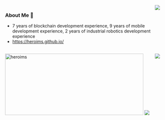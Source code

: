 <img align="right" src="https://github-readme-stats-heroims.vercel.app/api?username=heroims&count_private=true&show_icons=true&hide=prs&theme=radical" />

### About Me 👋
- 7 years of blockchain development experience, 9 years of mobile development experience, 2 years of industrial robotics development experience
- https://heroims.github.io/

<br/>
<img align="right" src="https://github-readme-stats-heroims.vercel.app/api/top-langs/?username=heroims&&langs_count=10&hide=html,ejs,scss,asp,css,perl,Objective-C%2B%2B&layout=compact&bg_color=23,e36143,104e95&title_color=fff&text_color=fff" />
<img src="https://github-readme-streak-stats.herokuapp.com/?user=heroims&" width=450 height=200 alt="heroims" />

<img src= "https://github-profile-trophy.vercel.app/?username=heroims"/>


<!--
**heroims/heroims** is a ✨ _special_ ✨ repository because its `README.md` (this file) appears on your GitHub profile.

Here are some ideas to get you started:

- 🔭 I’m currently working on ...
- 🌱 I’m currently learning ...
- 👯 I’m looking to collaborate on ...
- 🤔 I’m looking for help with ...
- 💬 Ask me about ...
- 📫 How to reach me: ...
- 😄 Pronouns: ...
- ⚡ Fun fact: ...
-->
